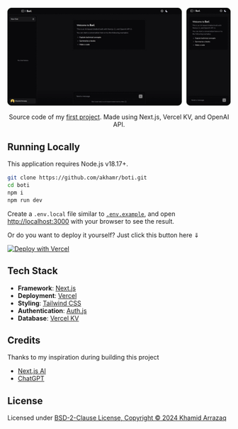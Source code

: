 <p align="center">
  <img src="/public/preview.png" alt='preview'>
</p>
<p align="center">
  Source code of my <a href='https://boti.akhamr.me'>first project</a>. Made using Next.js, Vercel KV, and OpenAI API.
</p>

## Running Locally

This application requires Node.js v18.17+.

```bash
git clone https://github.com/akhamr/boti.git
cd boti
npm i
npm run dev
```

Create a `.env.local` file similar to [`.env.example`](https://github.com/akhamr/boti/blob/master/.env.example), and open [http://localhost:3000](http://localhost:3000) with your browser to see the result.

Or do you want to deploy it yourself? Just click this button here &dArr;

[![Deploy with Vercel](https://vercel.com/button)](https://vercel.com/new/clone?repository-url=https%3A%2F%2Fgithub.com%2Fakhamr%2Fboti&env=OPENAI_API_KEY,AUTH_GITHUB_ID,AUTH_GITHUB_SECRET,AUTH_SECRET&envDescription=How%20to%20get%20this%20env%20vars%3F&envLink=https%3A%2F%2Fgithub.com%2Fakhamr%2Fboti%2Fblob%2Fmaster%2F.env.example&demo-title=OpenAI%20Clone&demo-description=Built%20with%20Next.js%2C%20Vercel%20KV%2C%20OpenAI%20API%2C%20and%20a%20lot%20of%20stress...&demo-url=https%3A%2F%2Fboti.akhamr.me&demo-image=https%3A%2F%2Fboti.akhamr.me%2Fdemo.png&stores=[{%22type%22:%22kv%22}])

## Tech Stack

-   **Framework**: [Next.js](https://nextjs.org/)
-   **Deployment**: [Vercel](https://vercel.com)
-   **Styling**: [Tailwind CSS](https://tailwindcss.com)
-   **Authentication**: [Auth.js](https://authjs.dev/)
-   **Database**: [Vercel KV](https://vercel.com/docs/storage/vercel-kv)

## Credits

Thanks to my inspiration during building this project

-   [Next.js AI](https://sdk.vercel.ai/)
-   [ChatGPT](https://platform.openai.com/)

## License

Licensed under [BSD-2-Clause License, Copyright :copyright: 2024 Khamid Arrazaq](./LICENSE)
